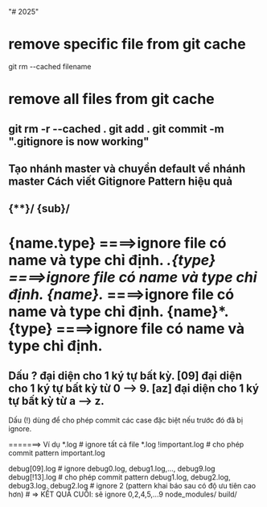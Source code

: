 "# 2025" 
# remove specific file from git cache
git rm --cached filename

# remove all files from git cache
git rm -r --cached .
git add .
git commit -m ".gitignore is now working"
------------------------------------------------------------------
Tạo nhánh master và chuyển default về nhánh master
Cách viết Gitignore Pattern hiệu quả
------------------------------------------------------------------
{**}/
{sub}/
------------------------------------------------------------------
{name.type}				====>ignore file có name và type chỉ định.
*.{type}				====>ignore file có name và type chỉ định.
{name}.*				====>ignore file có name và type chỉ định.
{name}*.{type}			====>ignore file có name và type chỉ định.
============
Dấu ? đại diện cho 1 ký tự bất kỳ.
[09] đại diện cho 1 ký tự bất kỳ từ 0 --> 9.
[az] đại diện cho 1 ký tự bất kỳ từ a --> z.
------------------------------------------------------------------
Dấu (!) dùng để cho phép commit các case đặc biệt nếu trước đó đã bị ignore.

=======> Ví dụ
*.log               # ignore tất cả file *.log
!important.log      # cho phép commit pattern important.log

debug[09].log       # ignore debug0.log, debug1.log,..., debug9.log
debug[!13].log      # cho phép commit pattern debug1.log, debug2.log, debug3.log.
debug2.log          # ignore 2 (pattern khai báo sau có độ ưu tiên cao hơn)
                    # => KẾT QUẢ CUỐI: sẽ ignore 0,2,4,5,...9
node_modules/
build/
